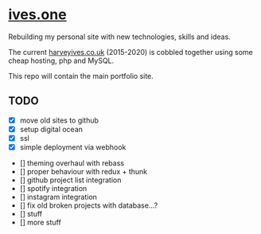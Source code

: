 # [ives.one](https://ives.one)

Rebuilding my personal site with new technologies, skills and ideas.
 
The current [harveyives.co.uk](http://www.harveyives.co.uk) (2015-2020) is cobbled together using some cheap hosting, php and MySQL.

This repo will contain the main portfolio site.

## TODO
- [x] move old sites to github
- [x] setup digital ocean
- [x] ssl
- [x] simple deployment via webhook
- [] theming overhaul with rebass
- [] proper behaviour with redux + thunk
- [] github project list integration
- [] spotify integration
- [] instagram integration
- [] fix old broken projects with database...?
- [] stuff
- [] more stuff